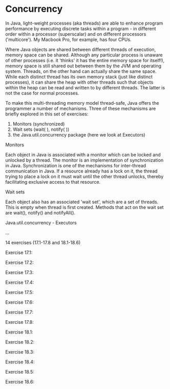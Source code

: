 <h1>Concurrency</h1>

In Java, light-weight processes (aka threads) are able to enhance program performance by executing discrete tasks within a program - in different order within a processor (superscalar) and on different processors ('multicore'). My Macbook Pro, for example, has four CPUs.

Where Java objects are shared between different threads of execution, memory space can be shared. Although any particular process is unaware of other processes (i.e. it 'thinks' it has the entire memory space for itself!), memory space is still shared out between them by the JVM and operating system. Threads, on the other hand can actually share the same space. While each distinct thread has its own memory stack (just like distinct processes), it can share the heap with other threads such that objects within the heap can be read and written to by different threads. The latter is not the case for normal processes.

To make this multi-threading memory model thread-safe, Java offers the programmer a number of mechanisms. Three of these mechanisms are briefly explored in this set of exercises:

1. Monitors (synchronized)
2. Wait sets (wait( ), notify( ))
3. the Java.util.concurrency package (here we look at Executors)

Monitors

Each object in Java is associated with a monitor which can be locked and
unlocked by a thread. The monitor is an implementation of synchronization in
Java. Synchronization is one of the mechanisms for inter-thread communication in
Java. If a resource already has a lock on it, the thread trying to place a lock
on it must wait until the other thread unlocks, thereby facilitating exclusive
access to that resource.

Wait sets

Each object also has an associated 'wait set', which are a set of threads. This
is empty when thread is first created. Methods that act on the wait set are
wait(), notify() and notifyAll().

Java.util.concurrency - Executors

...

14 exercises (17.1-17.8 and 18.1-18.6)

Exercise 17.1:

Exercise 17.2:

Exercise 17.3:

Exercise 17.4:

Exercise 17.5:

Exercise 17.6:

Exercise 17.7:

Exercise 17.8:

Exercise 18.1:

Exercise 18.2:

Exercise 18.3:

Exercise 18.4:

Exercise 18.5:

Exercise 18.6:
